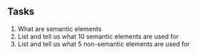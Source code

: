 ## Tasks

1. What are semantic elements
2. List and tell us what 10 semantic elements are used for
3. List and tell us what 5 non-semantic elements are used for


